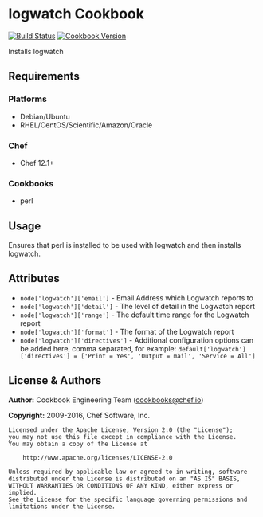 # logwatch Cookbook

[![Build Status](https://travis-ci.org/chef-cookbooks/logwatch.svg?branch=master)](http://travis-ci.org/chef-cookbooks/logwatch) [![Cookbook Version](https://img.shields.io/cookbook/v/logwatch.svg)](https://supermarket.chef.io/cookbooks/logwatch)

Installs logwatch

## Requirements

### Platforms

- Debian/Ubuntu
- RHEL/CentOS/Scientific/Amazon/Oracle

### Chef

- Chef 12.1+

### Cookbooks

- perl

## Usage

Ensures that perl is installed to be used with logwatch and then installs logwatch.

## Attributes

- `node['logwatch']['email']` - Email Address which Logwatch reports to
- `node['logwatch']['detail']` - The level of detail in the Logwatch report
- `node['logwatch']['range']` - The default time range for the Logwatch report
- `node['logwatch']['format']` - The format of the Logwatch report
- `node['logwatch']['directives']` - Additional configuration options can be added here, comma separated, for example: `default['logwatch']['directives'] = ['Print = Yes', 'Output = mail', 'Service = All']`

## License & Authors

**Author:** Cookbook Engineering Team ([cookbooks@chef.io](mailto:cookbooks@chef.io))

**Copyright:** 2009-2016, Chef Software, Inc.

```
Licensed under the Apache License, Version 2.0 (the "License");
you may not use this file except in compliance with the License.
You may obtain a copy of the License at

    http://www.apache.org/licenses/LICENSE-2.0

Unless required by applicable law or agreed to in writing, software
distributed under the License is distributed on an "AS IS" BASIS,
WITHOUT WARRANTIES OR CONDITIONS OF ANY KIND, either express or implied.
See the License for the specific language governing permissions and
limitations under the License.
```
